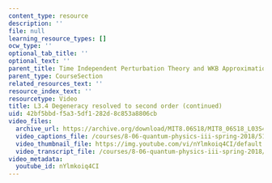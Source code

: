 ```yaml
---
content_type: resource
description: ''
file: null
learning_resource_types: []
ocw_type: ''
optional_tab_title: ''
optional_text: ''
parent_title: Time Independent Perturbation Theory and WKB Approximation
parent_type: CourseSection
related_resources_text: ''
resource_index_text: ''
resourcetype: Video
title: L3.4 Degeneracy resolved to second order (continued)
uid: 42bf5bbd-f5a3-5df1-282d-8c853a8806cb
video_files:
  archive_url: https://archive.org/download/MIT8.06S18/MIT8_06S18_L03S4_300k.mp4
  video_captions_file: /courses/8-06-quantum-physics-iii-spring-2018/51cbc8c6c945514c9d29a0dbed4ce21e_nYlmkoiq4CI.vtt
  video_thumbnail_file: https://img.youtube.com/vi/nYlmkoiq4CI/default.jpg
  video_transcript_file: /courses/8-06-quantum-physics-iii-spring-2018/22c56bf0564af21d133b219313380eb3_nYlmkoiq4CI.pdf
video_metadata:
  youtube_id: nYlmkoiq4CI
---
```

